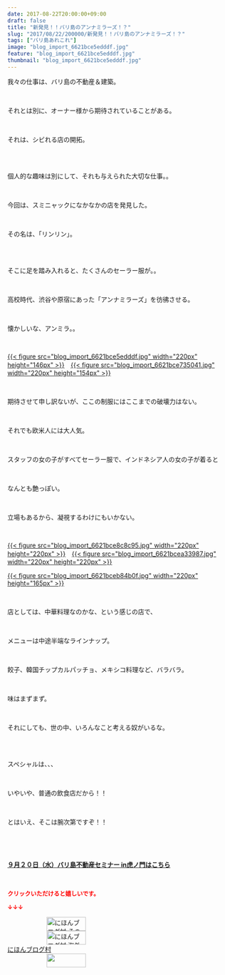 ```yaml
---
date: 2017-08-22T20:00:00+09:00
draft: false
title: "新発見！！バリ島のアンナミラーズ！？"
slug: "2017/08/22/200000/新発見！！バリ島のアンナミラーズ！？"
tags: ["バリ島あれこれ"]
image: "blog_import_6621bce5edddf.jpg"
feature: "blog_import_6621bce5edddf.jpg"
thumbnail: "blog_import_6621bce5edddf.jpg"
---
```

<p>我々の仕事は、バリ島の不動産＆建築。</p><p> </p><p>それとは別に、オーナー様から期待されていることがある。</p><p> </p><p>それは、シビれる店の開拓。</p><p> </p><p><br/>個人的な趣味は別にして、それも与えられた大切な仕事。。</p><p> </p><p>今回は、スミニャックになかなかの店を発見した。</p><p> </p><p>その名は、「リンリン」。</p><p> </p><p><br/>そこに足を踏み入れると、たくさんのセーラー服が。。</p><p> </p><p>高校時代、渋谷や原宿にあった「アンナミラーズ」を彷彿させる。</p><p> </p><p>懐かしいな、アンミラ。。</p><p> </p><p><a href="blog_import_6621bce5edddf.jpg">{{< figure src="blog_import_6621bce5edddf.jpg" width="220px" height="146px" >}}</a>　<a href="blog_import_6621bce735041.jpg">{{< figure src="blog_import_6621bce735041.jpg" width="220px" height="154px" >}}</a></p><p> </p><p>期待させて申し訳ないが、ここの制服にはここまでの破壊力はない。</p><p> </p><p>それでも欧米人には大人気。</p><p> </p><p>スタッフの女の子がすべてセーラー服で、インドネシア人の女の子が着ると</p><p> </p><p>なんとも艶っぽい。</p><p> </p><p>立場もあるから、凝視するわけにもいかない。</p><p> </p><p><a href="blog_import_6621bce8c8c95.jpg">{{< figure src="blog_import_6621bce8c8c95.jpg" width="220px" height="220px" >}}</a>　<a href="blog_import_6621bcea33987.jpg">{{< figure src="blog_import_6621bcea33987.jpg" width="220px" height="220px" >}}</a></p><p><a href="blog_import_6621bceb84b0f.jpg">{{< figure src="blog_import_6621bceb84b0f.jpg" width="220px" height="165px" >}}</a></p><p> </p><p>店としては、中華料理なのかな、という感じの店で、</p><p> </p><p>メニューは中途半端なラインナップ。</p><p> </p><p>餃子、韓国チップカルパッチョ、メキシコ料理など、バラバラ。</p><p> </p><p>味はまずまず。</p><p> </p><p>それにしても、世の中、いろんなこと考える奴がいるな。</p><p> </p><p><br/>スペシャルは、、、</p><p> </p><p>いやいや、普通の飲食店だから！！</p><p> </p><p>とはいえ、そこは腕次第ですぞ！！</p><p> </p><p> </p><p><span style="font-weight: bold;"><span style="text-decoration: underline;"><a href="iin.co.jp" target="_blank">９月２０日（水）バリ島不動産セミナー in虎ノ門はこちら</a></span></span></p><p> </p><p><font color="#ff0000" size="2"><strong>クリックいただけると嬉しいです。</strong></font></p><p><font color="#ff0000" size="2"><strong>↓↓↓</strong></font></p><p><a href="ranking.html?p_cid=01260127" id="&amp;blogmura_banner" target="_blank"><img alt="にほんブログ村 その他生活ブログ 不動産投資へ" border="0" height="31" src="data:image/svg+xml;charset=utf-8,%3Csvg%20xmlns%3D%22http%3A%2F%2Fwww.w3.org%2F2000%2Fsvg%22%20title%3D%22Placeholder%20for%20Images%22%20role%3D%22presentation%22%20viewBox%3D%220%200%2088%2031%22%20%2F%3E" width="88" data-src="//life.blogmura.com/hudousantoushi/img/hudousantoushi88_31.gif" style="aspect-ratio: auto 88 / 31;"/><noscript><img alt="にほんブログ村 その他生活ブログ 不動産投資へ" border="0" height="31" src="//life.blogmura.com/hudousantoushi/img/hudousantoushi88_31.gif" width="88"></noscript></a><br/><a href="ranking.html?p_cid=01260127" target="_blank"><img alt="にほんブログ村 海外生活ブログ バリ島情報へ" border="0" height="31" src="data:image/svg+xml;charset=utf-8,%3Csvg%20xmlns%3D%22http%3A%2F%2Fwww.w3.org%2F2000%2Fsvg%22%20title%3D%22Placeholder%20for%20Images%22%20role%3D%22presentation%22%20viewBox%3D%220%200%2088%2031%22%20%2F%3E" width="88" data-src="https://img-proxy.blog-video.jp/images?url=http%3A%2F%2Foverseas.blogmura.com%2Fbali%2Fimg%2Fbali88_31.gif" style="aspect-ratio: auto 88 / 31;"/><noscript><img alt="にほんブログ村 海外生活ブログ バリ島情報へ" border="0" height="31" src="https://img-proxy.blog-video.jp/images?url=http%3A%2F%2Foverseas.blogmura.com%2Fbali%2Fimg%2Fbali88_31.gif" width="88"></noscript></a><br/><a href="ranking.html?p_cid=01260127" target="_blank">にほんブログ村</a><br/><a href="link.php?1804582" title="人気ブログランキングへ"><img border="0" height="31" src="data:image/svg+xml;charset=utf-8,%3Csvg%20xmlns%3D%22http%3A%2F%2Fwww.w3.org%2F2000%2Fsvg%22%20title%3D%22Placeholder%20for%20Images%22%20role%3D%22presentation%22%20viewBox%3D%220%200%2088%2031%22%20%2F%3E" width="88" data-src="https://blog.with2.net/img/banner/banner_22.gif" style="aspect-ratio: auto 88 / 31;"/><noscript><img border="0" height="31" src="https://blog.with2.net/img/banner/banner_22.gif" width="88"></noscript></a></p><p> </p>

